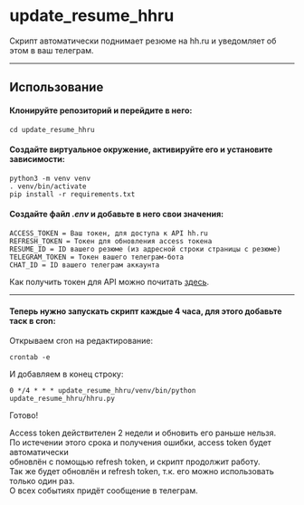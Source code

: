 # update_resume_hhru
Скрипт автоматически поднимает резюме на hh.ru и уведомляет об этом в ваш телеграм.  
***
## Использование
#### Клонируйте репозиторий и перейдите в него:
    cd update_resume_hhru
#### Создайте виртуальное окружение, активируйте его и установите зависимости:
    python3 -m venv venv
    . venv/bin/activate
    pip install -r requirements.txt
#### Создайте файл *.env* и добавьте в него свои значения:
    ACCESS_TOKEN = Ваш токен, для доступа к API hh.ru
    REFRESH_TOKEN = Токен для обновления access токена
    RESUME_ID = ID вашего резюме (из адресной строки страницы с резюме)
    TELEGRAM_TOKEN = Токен вашего телеграм-бота
    CHAT_ID = ID вашего телеграм аккаунта
Как получить токен для API можно почитать [здесь](https://github.com/hhru/api/blob/master/docs/authorization_for_user.md).  
***
#### Теперь нужно запускать скрипт каждые 4 часа, для этого добавьте таск в cron:  
Открываем cron на редактирование:

    crontab -e
И добавляем в конец строку:

    0 */4 * * * update_resume_hhru/venv/bin/python update_resume_hhru/hhru.py

Готово!

Access token действителен 2 недели и обновить его раньше нельзя.  
По истечении этого срока и получения ошибки, access token будет автоматически  
обновлён с помощью refresh token, и скрипт продолжит работу.  
Так же будет обновлён и refresh token, т.к. его можно использовать только один раз.  
О всех событиях придёт сообщение в телеграм.